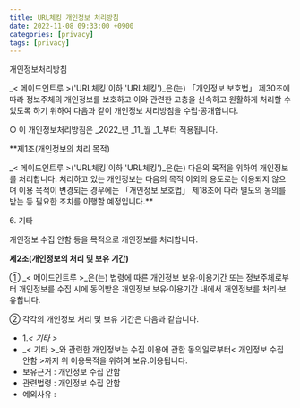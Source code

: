 ```yaml
---
title: URL체킹 개인정보 처리방침 
date: 2022-11-08 09:33:00 +0900
categories: [privacy]
tags: [privacy]
---
```


개인정보처리방침

_< 메이드인트루 >('URL체킹'이하 'URL체킹')_은(는) 「개인정보 보호법」 제30조에 따라 정보주체의 개인정보를 보호하고 이와 관련한 고충을 신속하고 원활하게 처리할 수 있도록 하기 위하여 다음과 같이 개인정보 처리방침을 수립·공개합니다.

○ 이 개인정보처리방침은 _2022_년 _11_월 _1_부터 적용됩니다.

  

**제1조(개인정보의 처리 목적)  
  
_< 메이드인트루 >('URL체킹'이하 'URL체킹')_은(는) 다음의 목적을 위하여 개인정보를 처리합니다. 처리하고 있는 개인정보는 다음의 목적 이외의 용도로는 이용되지 않으며 이용 목적이 변경되는 경우에는 「개인정보 보호법」 제18조에 따라 별도의 동의를 받는 등 필요한 조치를 이행할 예정입니다.**

6\. 기타

개인정보 수집 안함 등을 목적으로 개인정보를 처리합니다.

  
  

**제2조(개인정보의 처리 및 보유 기간)**  
  
① _< 메이드인트루 >_은(는) 법령에 따른 개인정보 보유·이용기간 또는 정보주체로부터 개인정보를 수집 시에 동의받은 개인정보 보유·이용기간 내에서 개인정보를 처리·보유합니다.  
  
② 각각의 개인정보 처리 및 보유 기간은 다음과 같습니다.

*   1._< 기타 >_
*   _< 기타 >_와 관련한 개인정보는 수집.이용에 관한 동의일로부터< 개인정보 수집 안함 >까지 위 이용목적을 위하여 보유.이용됩니다.
*   보유근거 : 개인정보 수집 안함
*   관련법령 : 개인정보 수집 안함
*   예외사유 :
